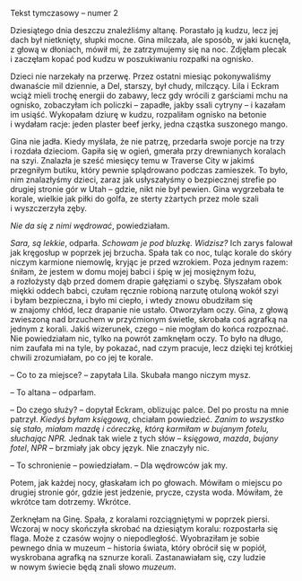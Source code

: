 Tekst tymczasowy – numer 2

Dziesiątego dnia deszczu znaleźliśmy altanę. Porastało ją kudzu, lecz jej dach był nietknięty, słupki mocne. Gina milczała, ale sposób, w&nbsp;jaki kucnęła, z&nbsp;głową w&nbsp;dłoniach, mówił mi, że zatrzymujemy się na noc. Zdjęłam plecak i&nbsp;zaczęłam kopać pod kudzu w&nbsp;poszukiwaniu rozpałki na ognisko.

Dzieci nie narzekały&nbsp;na przerwę. Przez ostatni miesiąc pokonywaliśmy dwanaście mil dziennie, a&nbsp;Del, starszy, był chudy, milczący. Lila i&nbsp;Eckram wciąż mieli trochę energii do zabawy, lecz gdy wrócili z&nbsp;garściami mchu na ognisko, zobaczyłam ich policzki – zapadłe, jakby ssali cytryny – i&nbsp;kazałam im usiąść. Wykopałam dziurę w&nbsp;kudzu, rozpaliłam ognisko na betonie i&nbsp;wydałam racje: jeden plaster beef jerky, jedna cząstka suszonego mango.

Gina nie jadła. Kiedy myślała, że nie patrzę, przedarła swoje porcje na trzy i&nbsp;rozdała dzieciom. Gapiła się w&nbsp;ogień, gmerała przy drewnianych koralach na szyi. Znalazła je sześć miesięcy temu w&nbsp;Traverse City w&nbsp;jakimś przegniłym butiku, który pewnie splądrowano podczas zamieszek. To było, nim znalazłyśmy dzieci, zaraz jak usłyszałyśmy o&nbsp;bezpiecznej strefie po drugiej stronie gór w&nbsp;Utah – gdzie, nikt nie był pewien. Gina wygrzebała te korale, wielkie jak piłki do golfa, ze sterty zżartych przez mole szali i&nbsp;wyszczerzyła zęby.

*Nie da się z&nbsp;nimi wędrować*, powiedziałam.

*Sara, są lekkie*, odparła.&nbsp;*Schowam je pod bluzkę.*&nbsp;*Widzisz?*&nbsp;Ich zarys falował jak kręgosłup w&nbsp;poprzek jej brzucha. Spała tak co noc, tuląc korale do skóry niczym karmione niemowlę, kryjąc je przed wzrokiem. Poza jednym razem: śniłam, że jestem w&nbsp;domu mojej babci i&nbsp;śpię w&nbsp;jej mosiężnym łożu, a&nbsp;rozłożysty dąb przed domem drapie gałęziami o&nbsp;szybę. Słyszałam obok miękki oddech babci, czułam ręcznie robioną narzutę otuloną wokół szyi i&nbsp;byłam bezpieczna, i&nbsp;było mi ciepło, i&nbsp;wtedy znowu obudziłam się w&nbsp;znajomy chłód, lecz drapanie nie ustało. Otworzyłam oczy. Gina, z&nbsp;głową zwieszoną nad brzuchem w&nbsp;przyćmionym świetle, skrobała coś agrafką na jednym z&nbsp;korali. Jakiś wizerunek, czego – nie mogłam do końca rozpoznać. Nie powiedziałam nic, tylko na powrót zamknęłam oczy. To było na długo, nim zaufała mi na tyle, by pokazać, nad czym pracuje, lecz dzięki tej krótkiej chwili zrozumiałam, po co jej te korale.

– Co to za miejsce? – zapytała Lila. Skubała mango niczym mysz.

– To altana – odparłam.

– Do czego służy? – dopytał Eckram, oblizując palce. Del po prostu na mnie patrzył.&nbsp;*Kiedyś byłam księgową*, chciałam powiedzieć.&nbsp;*Zanim to wszystko się stało, miałam mazdę i&nbsp;córeczkę, którą karmiłam w&nbsp;bujanym fotelu, słuchając NPR.*&nbsp;Jednak tak wiele z&nbsp;tych słów – *księgowa*, *mazda*, *bujany fotel*, *NPR* – brzmiały jak obcy język. Nie znaczyły nic.

– To schronienie – powiedziałam. – Dla wędrowców jak my.

Potem, jak każdej nocy, głaskałam ich po głowach. Mówiłam o&nbsp;miejscu po drugiej stronie gór, gdzie jest jedzenie, prycze, czysta woda. Mówiłam, że wkrótce tam dotrzemy. Wkrótce.

Zerknęłam na Ginę. Spała, z&nbsp;koralami rozciągniętymi w&nbsp;poprzek piersi. Wczoraj w&nbsp;nocy skończyła skrobać na dziesiątym koralu: rozpostarła się flaga. Może z&nbsp;czasów wojny o&nbsp;niepodległość. Wyobraziłam je sobie pewnego dnia w&nbsp;muzeum – historia świata, który obrócił się w&nbsp;popiół, wyskrobana agrafką na sznurze korali. Zastanawiałam się, czy ludzie w&nbsp;nowym świecie będą znali słowo *muzeum*.